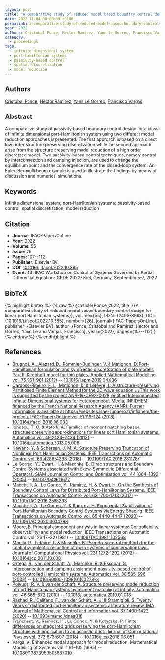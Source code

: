 ```yaml
---
layout: post
title: "A comparative study of reduced model based boundary control design for linear port Hamiltonian systems"
date: 2022-11-04 00:00:00 +0100
permalink: a-comparative-study-of-reduced-model-based-boundary-control-design-for-linear-port-hamiltonian-systems
year: 2022
authors: Cristobal Ponce, Hector Ramirez, Yann Le Gorrec, Francisco Vargas
category:
  - proceedings
tags:
  - infinite dimensional system
  - port-hamiltonian systems
  - passivity-based control
  - spatial discretization
  - model reduction
---
```

 
## Authors
[Cristobal Ponce](authors/cristobal_ponce), [Hector Ramirez](authors/hector_ramirez), [Yann Le Gorrec](authors/yann_le_gorrec), [Francisco Vargas](authors/francisco_vargas)
 
## Abstract
A comparative study of passivity based boundary control design for a class of infinite dimensional port-Hamiltonian system using two different model reduction approaches is presented. The first approach is based on a direct low order structure preserving discretization while the second approach arise from the structure preserving model reduction of a high order discretzed model. Two passivity-based control techniques, namely control by interconnection and damping injection, are used to change the equilibrium point and the convergence rate of the closed-loop system. An Euler-Bernoulli beam example is used to illustrate the findings by means of discussion and numerical simulations.
 
## Keywords
Infinite dimensional system; port-Hamiltonian systems; passivity-based control; spatial discretization; model reduction
 
## Citation
- **Journal:** IFAC-PapersOnLine
- **Year:** 2022
- **Volume:** 55
- **Issue:** 26
- **Pages:** 107--112
- **Publisher:** Elsevier BV
- **DOI:** [10.1016/j.ifacol.2022.10.385](https://doi.org/10.1016/j.ifacol.2022.10.385)
- **Event:** 4th IFAC Workshop on Control of Systems Governed by Partial Differential Equations CPDE 2022- Kiel, Germany, September 5-7, 2022
 
## BibTeX
{% highlight bibtex %}
{% raw %}
@article{Ponce_2022,
  title={{A comparative study of reduced model based boundary control design for linear port Hamiltonian systems}},
  volume={55},
  ISSN={2405-8963},
  DOI={10.1016/j.ifacol.2022.10.385},
  number={26},
  journal={IFAC-PapersOnLine},
  publisher={Elsevier BV},
  author={Ponce, Cristobal and Ramirez, Hector and Gorrec, Yann Le and Vargas, Francisco},
  year={2022},
  pages={107--112}
}
{% endraw %}
{% endhighlight %}
 
## References
- [Brugnoli, A., Alazard, D., Pommier-Budinger, V. & Matignon, D. Port-Hamiltonian formulation and symplectic discretization of plate models Part II: Kirchhoff model for thin plates. Applied Mathematical Modelling vol. 75 961–981 (2019)](port-hamiltonian-formulation-and-symplectic-discretization-of-plate-models-part-ii-kirchhoff-model-for-thin-plates) -- [10.1016/j.apm.2019.04.036](https://doi.org/10.1016/j.apm.2019.04.036)
- [Cardoso-Ribeiro, F. L., Matignon, D. & Lefèvre, L. A structure-preserving Partitioned Finite Element Method for the 2D wave equation ⁎ ⁎This work is supported by the project ANR-16-CE92-0028, entitled Interconnected Infinite-Dimensional systems for Heterogeneous Media, INFIDHEM, financed by the French National Research Agency (ANR). Further information is available at https://websites.isae-supaero.fr/infidhem/the-project/. IFAC-PapersOnLine vol. 51 119–124 (2018)](a-structure-preserving-partitioned-finite-element-method-for-the-2d-wave-equation) -- [10.1016/j.ifacol.2018.06.033](https://doi.org/10.1016/j.ifacol.2018.06.033)
- [Ionescu, T. C. & Astolfi, A. Families of moment matching based, structure preserving approximations for linear port Hamiltonian systems. Automatica vol. 49 2424–2434 (2013)](families-of-moment-matching-based-structure-preserving-approximations-for-linear-port-hamiltonian-systems) -- [10.1016/j.automatica.2013.05.006](https://doi.org/10.1016/j.automatica.2013.05.006)
- [Kawano, Y. & Scherpen, J. M. A. Structure Preserving Truncation of Nonlinear Port Hamiltonian Systems. IEEE Transactions on Automatic Control vol. 63 4286–4293 (2018)](structure-preserving-truncation-of-nonlinear-port-hamiltonian-systems) -- [10.1109/TAC.2018.2811787](https://doi.org/10.1109/TAC.2018.2811787)
- [Le Gorrec, Y., Zwart, H. & Maschke, B. Dirac structures and Boundary Control Systems associated with Skew-Symmetric Differential Operators. SIAM Journal on Control and Optimization vol. 44 1864–1892 (2005)](dirac-structures-and-boundary-control-systems-associated-with-skew-symmetric-differential-operators) -- [10.1137/040611677](https://doi.org/10.1137/040611677)
- [Macchelli, A., Le Gorrec, Y., Ramirez, H. & Zwart, H. On the Synthesis of Boundary Control Laws for Distributed Port-Hamiltonian Systems. IEEE Transactions on Automatic Control vol. 62 1700–1713 (2017)](on-the-synthesis-of-boundary-control-laws-for-distributed-port-hamiltonian-systems) -- [10.1109/TAC.2016.2595263](https://doi.org/10.1109/TAC.2016.2595263)
- [Macchelli, A., Le Gorrec, Y. & Ramirez, H. Exponential Stabilization of Port-Hamiltonian Boundary Control Systems via Energy Shaping. IEEE Transactions on Automatic Control vol. 65 4440–4447 (2020)](exponential-stabilization-of-port-hamiltonian-boundary-control-systems-via-energy-shaping) -- [10.1109/TAC.2020.3004798](https://doi.org/10.1109/TAC.2020.3004798)
- Moore, B. Principal component analysis in linear systems: Controllability, observability, and model reduction. IEEE Transactions on Automatic Control vol. 26 17–32 (1981) -- [10.1109/TAC.1981.1102568](https://doi.org/10.1109/TAC.1981.1102568)
- [Moulla, R., Lefévre, L. & Maschke, B. Pseudo-spectral methods for the spatial symplectic reduction of open systems of conservation laws. Journal of Computational Physics vol. 231 1272–1292 (2012)](pseudo-spectral-methods-for-the-spatial-symplectic-reduction-of-open-systems-of-conservation-laws) -- [10.1016/j.jcp.2011.10.008](https://doi.org/10.1016/j.jcp.2011.10.008)
- [Ortega, R., van der Schaft, A., Maschke, B. & Escobar, G. Interconnection and damping assignment passivity-based control of port-controlled Hamiltonian systems. Automatica vol. 38 585–596 (2002)](interconnection-and-damping-assignment-passivity-based-control-of-port-controlled-hamiltonian-systems) -- [10.1016/S0005-1098(01)00278-3](https://doi.org/10.1016/S0005-1098(01)00278-3)
- [Polyuga, R. V. & van der Schaft, A. Structure preserving model reduction of port-Hamiltonian systems by moment matching at infinity. Automatica vol. 46 665–672 (2010)](structure-preserving-model-reduction-of-port-hamiltonian-systems-by-moment-matching-at-infinity) -- [10.1016/j.automatica.2010.01.018](https://doi.org/10.1016/j.automatica.2010.01.018)
- [Rashad, R., Califano, F., van der Schaft, A. J. & Stramigioli, S. Twenty years of distributed port-Hamiltonian systems: a literature review. IMA Journal of Mathematical Control and Information vol. 37 1400–1422 (2020)](twenty-years-of-distributed-port-hamiltonian-systems-a-literature-review) -- [10.1093/imamci/dnaa018](https://doi.org/10.1093/imamci/dnaa018)
- [Trenchant, V., Ramirez, H., Le Gorrec, Y. & Kotyczka, P. Finite differences on staggered grids preserving the port-Hamiltonian structure with application to an acoustic duct. Journal of Computational Physics vol. 373 673–697 (2018)](finite-differences-on-staggered-grids-preserving-the-port-hamiltonian-structure-with-application-to-an-acoustic-duct) -- [10.1016/j.jcp.2018.06.051](https://doi.org/10.1016/j.jcp.2018.06.051)
- Varga, A. Enhanced modal approach for model reduction. Mathematical Modelling of Systems vol. 1 91–105 (1995) -- [10.1080/13873959508837010](https://doi.org/10.1080/13873959508837010)

